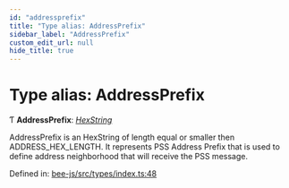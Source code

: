 ```yaml
---
id: "addressprefix"
title: "Type alias: AddressPrefix"
sidebar_label: "AddressPrefix"
custom_edit_url: null
hide_title: true
---
```


# Type alias: AddressPrefix

Ƭ **AddressPrefix**: [*HexString*](utils.hex.hexstring.md)

AddressPrefix is an HexString of length equal or smaller then ADDRESS_HEX_LENGTH.
It represents PSS Address Prefix that is used to define address neighborhood that will receive the PSS message.

Defined in: [bee-js/src/types/index.ts:48](https://github.com/ethersphere/bee-js/blob/430becc/src/types/index.ts#L48)
